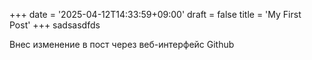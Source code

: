 +++
date = '2025-04-12T14:33:59+09:00'
draft = false
title = 'My First Post'
+++
sadsasdfds

Внес изменение в пост через веб-интерфейс Github
